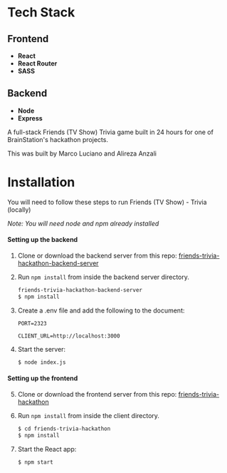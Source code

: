 # Tech Stack

## Frontend

- **React**
- **React Router**
- **SASS**

## Backend

- **Node**
- **Express**

A full-stack Friends (TV Show) Trivia game built in 24 hours for one of BrainStation's hackathon projects.

This was built by Marco Luciano and Alireza Anzali

# Installation

You will need to follow these steps to run Friends (TV Show) - Trivia (locally)

_*Note: You will need node and npm already installed*_

#### Setting up the backend

1. Clone or download the backend server from this repo: [friends-trivia-hackathon-backend-server](https://github.com/Marco-Luc/friends-trivia-hackathon-backend-server)

2. Run `npm install` from inside the backend server directory.

   ```bash
   friends-trivia-hackathon-backend-server
   $ npm install

   ```

3. Create a .env file and add the following to the document:

   ```shell
   PORT=2323

   CLIENT_URL=http://localhost:3000
   ```

4. Start the server:

   ```bash
   $ node index.js
   ```

#### Setting up the frontend

5. Clone or download the frontend server from this repo: [friends-trivia-hackathon](https://github.com/Marco-Luc/friends-trivia-hackathon)

6. Run `npm install` from inside the client directory.

   ```bash
   $ cd friends-trivia-hackathon
   $ npm install

   ```

7. Start the React app:

   ```bash
   $ npm start
   ```
